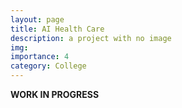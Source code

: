 ```yaml
---
layout: page
title: AI Health Care
description: a project with no image
img:
importance: 4
category: College
---
```


<b>WORK IN PROGRESS</b>